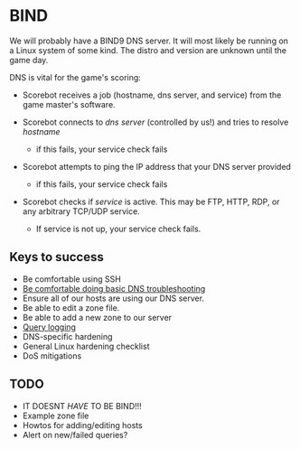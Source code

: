 # BIND
We will probably have a BIND9 DNS server. It will most likely be running on a Linux system of some kind. The distro and version are unknown until the game day.


DNS is vital for the game's scoring:

- Scorebot receives a job (hostname, dns server, and service) from the
  game master's software.

- Scorebot connects to _dns server_ (controlled by us!) and tries to
  resolve _hostname_

  - if this fails, your service check fails

- Scorebot attempts to ping the IP address that your DNS server
  provided

  - if this fails, your service check fails

- Scorebot checks if _service_ is active. This may be FTP, HTTP, RDP,
  or any arbitrary TCP/UDP service.

  - If service is not up, your service check fails.


## Keys to success
* Be comfortable using SSH
* [Be comfortable doing basic DNS troubleshooting](dns_basics.md)
* Ensure all of our hosts are using our DNS server.
* Be able to edit a zone file.
* Be able to add a new zone to our server
* [Query logging](query_logging.md)
* DNS-specific hardening
* General Linux hardening checklist
* DoS mitigations


## TODO
* IT DOESNT *HAVE* TO BE BIND!!!
* Example zone file
* Howtos for adding/editing hosts
* Alert on new/failed queries?
